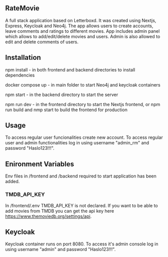 ## RateMovie

A full stack application based on Letterboxd. It was created using Nextjs, Express, Keycloak and Neo4j. The app allows users to create accounts, leave comments and ratings to different movies.
App includes admin panel which allows to add/edit/delete movies and users. Admin is also allowed to edit and delete comments of users.

## Installation

npm install - in both frontend and backend directories to install dependencies

docker compose up - in main folder to start Neo4j and keycloak containers

npm start - in the backend directory to start the server

npm run dev - in the frontend directory to start the Nextjs frontend, or npm run build and nmp start to build the frontend for production

## Usage

To access regular user funcionalities create new account.
To access regular user and admin functionalities log in using username "admin_rm" and password "Haslo123!!!".

## Enironment Variables

Env files in /frontend and /backend required to start application has been added.

### TMDB_API_KEY

In /frontend/.env TMDB_API_KEY is not declared. If you want to be able to add movies from TMDB you can get the api key here https://www.themoviedb.org/settings/api.

## Keycloak
Keycloak container runs on port 8080. To access it's admin console log in using username "admin" and password "Haslo123!!!".
